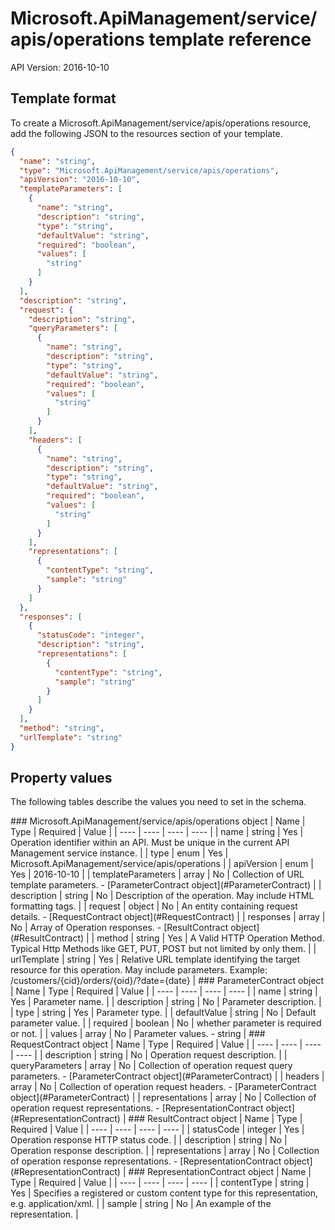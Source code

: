 # Microsoft.ApiManagement/service/apis/operations template reference
API Version: 2016-10-10
## Template format

To create a Microsoft.ApiManagement/service/apis/operations resource, add the following JSON to the resources section of your template.

```json
{
  "name": "string",
  "type": "Microsoft.ApiManagement/service/apis/operations",
  "apiVersion": "2016-10-10",
  "templateParameters": [
    {
      "name": "string",
      "description": "string",
      "type": "string",
      "defaultValue": "string",
      "required": "boolean",
      "values": [
        "string"
      ]
    }
  ],
  "description": "string",
  "request": {
    "description": "string",
    "queryParameters": [
      {
        "name": "string",
        "description": "string",
        "type": "string",
        "defaultValue": "string",
        "required": "boolean",
        "values": [
          "string"
        ]
      }
    ],
    "headers": [
      {
        "name": "string",
        "description": "string",
        "type": "string",
        "defaultValue": "string",
        "required": "boolean",
        "values": [
          "string"
        ]
      }
    ],
    "representations": [
      {
        "contentType": "string",
        "sample": "string"
      }
    ]
  },
  "responses": [
    {
      "statusCode": "integer",
      "description": "string",
      "representations": [
        {
          "contentType": "string",
          "sample": "string"
        }
      ]
    }
  ],
  "method": "string",
  "urlTemplate": "string"
}
```
## Property values

The following tables describe the values you need to set in the schema.

<a id="Microsoft.ApiManagement/service/apis/operations" />
### Microsoft.ApiManagement/service/apis/operations object
|  Name | Type | Required | Value |
|  ---- | ---- | ---- | ---- |
|  name | string | Yes | Operation identifier within an API. Must be unique in the current API Management service instance. |
|  type | enum | Yes | Microsoft.ApiManagement/service/apis/operations |
|  apiVersion | enum | Yes | 2016-10-10 |
|  templateParameters | array | No | Collection of URL template parameters. - [ParameterContract object](#ParameterContract) |
|  description | string | No | Description of the operation. May include HTML formatting tags. |
|  request | object | No | An entity containing request details. - [RequestContract object](#RequestContract) |
|  responses | array | No | Array of Operation responses. - [ResultContract object](#ResultContract) |
|  method | string | Yes | A Valid HTTP Operation Method. Typical Http Methods like GET, PUT, POST but not limited by only them. |
|  urlTemplate | string | Yes | Relative URL template identifying the target resource for this operation. May include parameters. Example: /customers/{cid}/orders/{oid}/?date={date} |


<a id="ParameterContract" />
### ParameterContract object
|  Name | Type | Required | Value |
|  ---- | ---- | ---- | ---- |
|  name | string | Yes | Parameter name. |
|  description | string | No | Parameter description. |
|  type | string | Yes | Parameter type. |
|  defaultValue | string | No | Default parameter value. |
|  required | boolean | No | whether parameter is required or not. |
|  values | array | No | Parameter values. - string |


<a id="RequestContract" />
### RequestContract object
|  Name | Type | Required | Value |
|  ---- | ---- | ---- | ---- |
|  description | string | No | Operation request description. |
|  queryParameters | array | No | Collection of operation request query parameters. - [ParameterContract object](#ParameterContract) |
|  headers | array | No | Collection of operation request headers. - [ParameterContract object](#ParameterContract) |
|  representations | array | No | Collection of operation request representations. - [RepresentationContract object](#RepresentationContract) |


<a id="ResultContract" />
### ResultContract object
|  Name | Type | Required | Value |
|  ---- | ---- | ---- | ---- |
|  statusCode | integer | Yes | Operation response HTTP status code. |
|  description | string | No | Operation response description. |
|  representations | array | No | Collection of operation response representations. - [RepresentationContract object](#RepresentationContract) |


<a id="RepresentationContract" />
### RepresentationContract object
|  Name | Type | Required | Value |
|  ---- | ---- | ---- | ---- |
|  contentType | string | Yes | Specifies a registered or custom content type for this representation, e.g. application/xml. |
|  sample | string | No | An example of the representation. |

